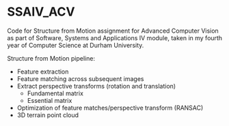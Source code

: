 # SSAIV_ACV
Code for Structure from Motion assignment for Advanced Computer Vision as part of Software, Systems and Applications IV module, taken in my fourth year of Computer Science at Durham University.

Structure from Motion pipeline:
- Feature extraction
- Feature matching across subsequent images
- Extract perspective transforms (rotation and translation)
    - Fundamental matrix
    - Essential matrix
- Optimization of feature matches/perspective transform (RANSAC)
- 3D terrain point cloud